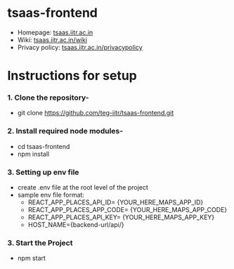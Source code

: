 # tsaas-frontend

- Homepage: [tsaas.iitr.ac.in](tsaas.iitr.ac.in)
- Wiki: [tsaas.iitr.ac.in/wiki](tsaas.iitr.ac.in/wiki)
- Privacy policy: [tsaas.iitr.ac.in/privacypolicy](tsaas.iitr.ac.in/privacypolicy)

# Instructions for setup
### 1. Clone the repository-
- git clone https://github.com/teg-iitr/tsaas-frontend.git
### 2. Install required node modules-
- cd tsaas-frontend
- npm install
### 3. Setting up env file
- create .env file at the root level of the project
- sample env file format:
  - REACT_APP_PLACES_API_ID= {YOUR_HERE_MAPS_APP_ID}
  - REACT_APP_PLACES_APP_CODE= {YOUR_HERE_MAPS_APP_CODE}
  - REACT_APP_PLACES_API_KEY= {YOUR_HERE_MAPS_APP_KEY} 
  - HOST_NAME={backend-url/api/}
### 3. Start the Project
- npm start
